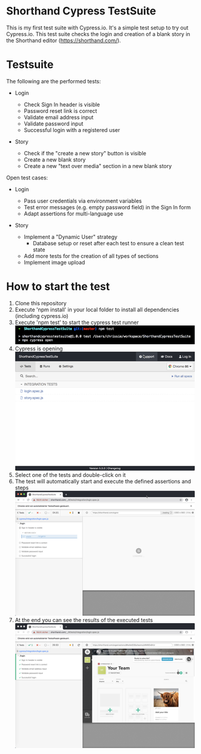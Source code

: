 # Shorthand Cypress TestSuite
This is my first test suite with Cypress.io. It's a simple test setup to try out Cypress.io.
This test suite checks the login and creation of a blank story in the Shorthand editor (https://shorthand.com/).

# Testsuite
The following are the performed tests:
- Login
  - Check Sign In header is visible
  - Password reset link is correct
  - Validate email address input
  - Validate password input
  - Successful login with a registered user
  
 - Story
    - Check if the "create a new story" button is visible
    - Create a new blank story
    - Create a new "text over media" section in a new blank story

Open test cases:
- Login
  - Pass user credentials via environment variables
  - Test error messages (e.g. empty password field) in the Sign In form
  - Adapt assertions for multi-language use

- Story
  - Implement a "Dynamic User" strategy
    - Database setup or reset after each test to ensure a clean test state
  - Add more tests for the creation of all types of sections
  - Implement image upload
  
# How to start the test

1. Clone this repository 
2. Execute 'npm install' in your local folder to install all dependencies (including cypress.io)
3. Execute 'npm test' to start the cypress test runner
![npm test](./assets/NpmTest.jpg)
4. Cypress is opening  
![Cypress](./assets/TestRunnerOpen.jpg)
5. Select one of the tests and double-click on it
6. The test will automatically start and execute the defined assertions and steps
![Browser opens](./assets/TestStarts.jpg)
7. At the end you can see the results of the executed tests
![Test is successful](./assets/TestSuccessful.jpg)
